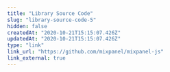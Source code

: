 ```yaml
---
title: "Library Source Code"
slug: "library-source-code-5"
hidden: false
createdAt: "2020-10-21T15:15:07.426Z"
updatedAt: "2020-10-21T15:15:07.426Z"
type: "link"
link_url: "https://github.com/mixpanel/mixpanel-js"
link_external: true
---
```

